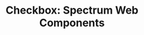 ---
layout: examples.njk
title: 'Checkbox: Spectrum Web Components'
displayName: Checkbox
componentName: checkbox
componentHeading: sp-checkbox
tags:
  - component-examples
---